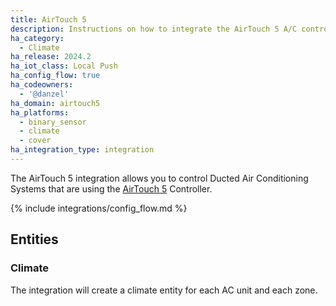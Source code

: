 ```yaml
---
title: AirTouch 5
description: Instructions on how to integrate the AirTouch 5 A/C controller into Home Assistant.
ha_category:
  - Climate
ha_release: 2024.2
ha_iot_class: Local Push
ha_config_flow: true
ha_codeowners:
  - '@danzel'
ha_domain: airtouch5
ha_platforms:
  - binary_sensor
  - climate
  - cover
ha_integration_type: integration
---
```


The AirTouch 5 integration allows you to control Ducted Air Conditioning Systems that are using the [AirTouch 5](https://www.airtouch.net.au/smart-air-conditioning/airtouch-5/) Controller.

{% include integrations/config_flow.md %}

## Entities

### Climate

The integration will create a climate entity for each AC unit and each zone.

